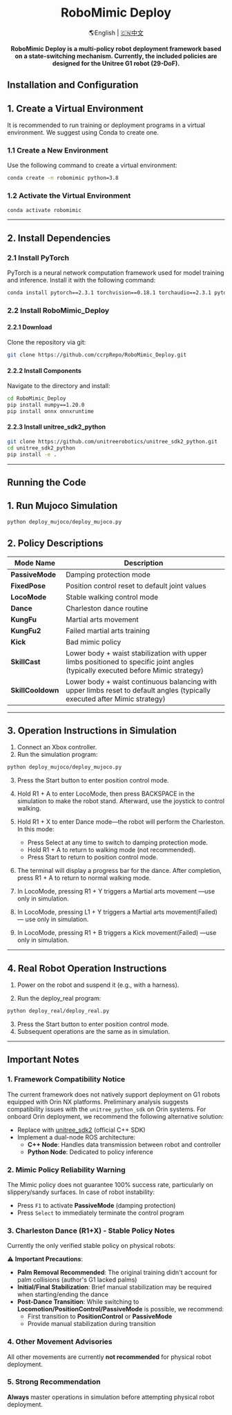 <div align="center">
  <h1 align="center">RoboMimic Deploy</h1>
  <p align="center">
    <span> 🌎English </span> | <a href="README_zh.md"> 🇨🇳中文 </a>
  </p>
</div>

<p align="center">
  <strong>​RoboMimic Deploy​​ is a multi-policy robot deployment framework based on a state-switching mechanism. Currently, the included policies are designed for the ​​Unitree G1 robot (29-DoF)​​.</strong> 
</p>

## Installation and Configuration

## 1. Create a Virtual Environment

It is recommended to run training or deployment programs in a virtual environment. We suggest using Conda to create one.

### 1.1 Create a New Environment

Use the following command to create a virtual environment:
```bash
conda create -n robomimic python=3.8
```

### 1.2 Activate the Virtual Environment

```bash
conda activate robomimic
```

---

## 2. Install Dependencies

### 2.1 Install PyTorch
PyTorch is a neural network computation framework used for model training and inference. Install it with the following command:
```bash
conda install pytorch==2.3.1 torchvision==0.18.1 torchaudio==2.3.1 pytorch-cuda=12.1 -c pytorch -c nvidia
```

### 2.2 Install RoboMimic_Deploy

#### 2.2.1 Download
Clone the repository via git:

```bash
git clone https://github.com/ccrpRepo/RoboMimic_Deploy.git
```

#### 2.2.2 Install Components

Navigate to the directory and install:
```bash
cd RoboMimic_Deploy
pip install numpy==1.20.0
pip install onnx onnxruntime
```

#### 2.2.3 Install unitree_sdk2_python

```bash
git clone https://github.com/unitreerobotics/unitree_sdk2_python.git
cd unitree_sdk2_python
pip install -e .
```
---
## Running the Code

## 1. Run Mujoco Simulation
```bash
python deploy_mujoco/deploy_mujoco.py
```

## 2. Policy Descriptions
| Mode Name        | Description                                                                 |
|------------------|-----------------------------------------------------------------------------|
| **PassiveMode**  | Damping protection mode                                                     |
| **FixedPose**    | Position control reset to default joint values                              |
| **LocoMode**     | Stable walking control mode                                                 |
| **Dance**        | Charleston dance routine                                                    |
| **KungFu**       | Martial arts movement                                                       |
| **KungFu2**      | Failed martial arts training                                     |
| **Kick**         | Bad mimic policy                                     |
| **SkillCast**    | Lower body + waist stabilization with upper limbs positioned to specific joint angles (typically executed before Mimic strategy) |
| **SkillCooldown**| Lower body + waist continuous balancing with upper limbs reset to default angles (typically executed after Mimic strategy) |


---
## 3. Operation Instructions in Simulation
1. Connect an Xbox controller.
2. Run the simulation program:
```bash
python deploy_mujoco/deploy_mujoco.py
```
3. Press the ​​Start​​ button to enter position control mode.
4. Hold ​​R1 + A​​ to enter ​​LocoMode​​, then press BACKSPACE in the simulation to make the robot stand. Afterward, use the joystick to control walking.
5. Hold ​​R1 + X​​ to enter ​​Dance​​ mode—the robot will perform the Charleston. In this mode:
    - Press ​​Select​​ at any time to switch to damping protection mode.
    - Hold ​​R1 + A​​ to return to walking mode (not recommended).
    - Press ​​Start​​ to return to position control mode.

6. The terminal will display a progress bar for the dance. After completion, press ​​R1 + A​​ to return to normal walking mode.
7. In ​​LocoMode​​, pressing ​​R1 + Y​​ triggers a Martial arts movement —​ ​use only in simulation​​.
8. In ​​LocoMode​​, pressing ​​L1 + Y​​ triggers a Martial arts movement(Failed) —​ ​use only in simulation​​.
9. In ​​LocoMode​​, pressing ​​R1 + B​ triggers a Kick movement(Failed) —​ ​use only in simulation​​.
---
## 4. Real Robot Operation Instructions

1. Power on the robot and suspend it (e.g., with a harness).

2. Run the deploy_real program:
```bash
python deploy_real/deploy_real.py
```
3. Press the ​​Start​​ button to enter position control mode.
4. Subsequent operations are the same as in simulation.

---
## Important Notes
### 1. Framework Compatibility Notice
The current framework does not natively support deployment on G1 robots equipped with Orin NX platforms. Preliminary analysis suggests compatibility issues with the `unitree_python_sdk` on Orin systems. For onboard Orin deployment, we recommend the following alternative solution:

- Replace with [unitree_sdk2](https://github.com/unitreerobotics/unitree_sdk2) (official C++ SDK)
- Implement a dual-node ROS architecture:
  - **C++ Node**: Handles data transmission between robot and controller
  - **Python Node**: Dedicated to policy inference

### 2. Mimic Policy Reliability Warning
The Mimic policy does not guarantee 100% success rate, particularly on slippery/sandy surfaces. In case of robot instability:
- Press `F1` to activate **PassiveMode** (damping protection)
- Press `Select` to immediately terminate the control program

### 3. Charleston Dance (R1+X) - Stable Policy Notes
Currently the only verified stable policy on physical robots:

⚠️ **Important Precautions**:
- **Palm Removal Recommended**: The original training didn't account for palm collisions (author's G1 lacked palms)
- **Initial/Final Stabilization**: Brief manual stabilization may be required when starting/ending the dance
- **Post-Dance Transition**: While switching to **Locomotion/PositionControl/PassiveMode** is possible, we recommend:
  - First transition to **PositionControl** or **PassiveMode**
  - Provide manual stabilization during transition

### 4. Other Movement Advisories
All other movements are currently **not recommended** for physical robot deployment.

### 5. Strong Recommendation
**Always** master operations in simulation before attempting physical robot deployment.